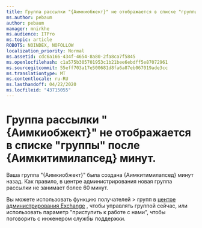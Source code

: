 ```yaml
---
title: Группа рассылки "{Аимкиобжект}" не отображается в списке "группы" после {Аимкитимилапсед} минут.
ms.author: pebaum
author: pebaum
manager: mnirkhe
ms.audience: ITPro
ms.topic: article
ROBOTS: NOINDEX, NOFOLLOW
localization_priority: Normal
ms.assetid: cdc6a166-434f-4654-8a80-2fa8ca7f5845
ms.openlocfilehash: c1a575b305701953c1b21bee6ebdff5e87072961
ms.sourcegitcommit: 55eff703a17e500681d8fa6a87eb067019ade3cc
ms.translationtype: MT
ms.contentlocale: ru-RU
ms.lasthandoff: 04/22/2020
ms.locfileid: "43715055"
---
```

# <a name="distribution-group-aimkiobject-not-showing-in-groups-list-after-aimkitimeelapsed-minutes"></a>Группа рассылки "{Аимкиобжект}" не отображается в списке "группы" после {Аимкитимилапсед} минут.

Ваша группа "{Аимкиобжект}" была создана {Аимкитимилапсед} минут назад. Как правило, в центре администрирования новая группа рассылки не занимает более 60 минут.
  
Вы можете использовать функцию получателей > групп в [центре администрирования Exchange](https://outlook.office365.com/ecp/?rfr=Admin_o365&amp;exsvurl=1&amp;mkt=en-US.aspx) , чтобы управлять группой сейчас, или использовать параметр "приступить к работе с нами", чтобы поговорить с инженером службы поддержки. 
  